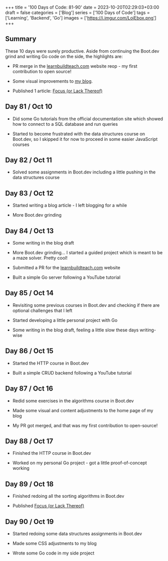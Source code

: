+++
title = '100 Days of Code: 81-90'
date = 2023-10-20T02:29:03+03:00
draft = false
categories = ['Blog']
series = ['100 Days of Code']
tags = ['Learning', 'Backend', 'Go']
images = ['https://i.imgur.com/LojEbox.png']
+++

## Summary

These 10 days were surely productive. Aside from continuing the Boot.dev grind and writing Go code on the side, the highlights are:

* PR merge in the [learnbuildteach.com](http://learnbuildteach.com/) website reop - my first contribution to open source!
    
* Some visual improvements to [my blog](https://wipdev.netlify.app/).
    
* Published 1 article: [Focus (or Lack Thereof)](https://wipdev.netlify.app/posts/focus/)
    

## Day 81 / Oct 10

* Did some Go tutorials from the official documentation site which showed how to connect to a SQL database and run queries
    
* Started to become frustrated with the data structures course on Boot.dev, so I skipped it for now to proceed in some easier JavaScript courses
    

## Day 82 / Oct 11

* Solved some assignments in Boot.dev including a little pushing in the data structures course
    

## Day 83 / Oct 12

* Started writing a blog article - I left blogging for a while
    
* More Boot.dev grinding
    

## Day 84 / Oct 13

* Some writing in the blog draft
    
* More Boot.dev grinding... I started a guided project which is meant to be a maze solver. Pretty cool!
    
* Submitted a PR for the [learnbuildteach.com](http://learnbuildteach.com/) website
    
* Built a simple Go server following a YouTube tutorial
    

## Day 85 / Oct 14

* Revisiting some previous courses in Boot.dev and checking if there are optional challenges that I left
    
* Started developing a little personal project with Go
    
* Some writing in the blog draft, feeling a little slow these days writing-wise
    

## Day 86 / Oct 15

* Started the HTTP course in Boot.dev
    
* Built a simple CRUD backend following a YouTube tutorial
    

## Day 87 / Oct 16

* Redid some exercises in the algorithms course in Boot.dev
    
* Made some visual and content adjustments to the home page of my blog
    
* My PR got merged, and that was my first contribution to open-source!
    

## Day 88 / Oct 17

* Finished the HTTP course in Boot.dev
    
* Worked on my personal Go project - got a little proof-of-concept working
    

## Day 89 / Oct 18

* Finished redoing all the sorting algorithms in Boot.dev
    
* Published [Focus (or Lack Thereof)](https://wipdev.netlify.app/posts/focus/)
    

## Day 90 / Oct 19

* Started redoing some data structures assignments in Boot.dev
    
* Made some CSS adjustments to my blog
    
* Wrote some Go code in my side project
